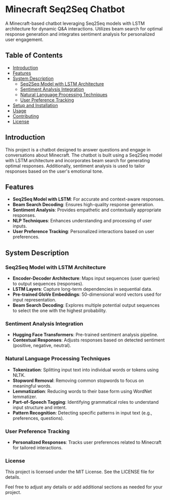 # Minecraft Seq2Seq Chatbot

A Minecraft-based chatbot leveraging Seq2Seq models with LSTM architecture for dynamic Q&A interactions. Utilizes beam search for optimal response generation and integrates sentiment analysis for personalized user engagement.

## Table of Contents
- [Introduction](#introduction)
- [Features](#features)
- [System Description](#system-description)
  - [Seq2Seq Model with LSTM Architecture](#seq2seq-model-with-lstm-architecture)
  - [Sentiment Analysis Integration](#sentiment-analysis-integration)
  - [Natural Language Processing Techniques](#natural-language-processing-techniques)
  - [User Preference Tracking](#user-preference-tracking)
- [Setup and Installation](#setup-and-installation)
- [Usage](#usage)
- [Contributing](#contributing)
- [License](#license)

## Introduction
This project is a chatbot designed to answer questions and engage in conversations about Minecraft. The chatbot is built using a Seq2Seq model with LSTM architecture and incorporates beam search for generating optimal responses. Additionally, sentiment analysis is used to tailor responses based on the user's emotional tone.

## Features
- **Seq2Seq Model with LSTM**: For accurate and context-aware responses.
- **Beam Search Decoding**: Ensures high-quality response generation.
- **Sentiment Analysis**: Provides empathetic and contextually appropriate responses.
- **NLP Techniques**: Enhances understanding and processing of user inputs.
- **User Preference Tracking**: Personalized interactions based on user preferences.

## System Description

### Seq2Seq Model with LSTM Architecture
- **Encoder-Decoder Architecture**: Maps input sequences (user queries) to output sequences (responses).
- **LSTM Layers**: Capture long-term dependencies in sequential data.
- **Pre-trained GloVe Embeddings**: 50-dimensional word vectors used for input representation.
- **Beam Search Decoding**: Explores multiple potential output sequences to select the one with the highest probability.

### Sentiment Analysis Integration
- **Hugging Face Transformers**: Pre-trained sentiment analysis pipeline.
- **Contextual Responses**: Adjusts responses based on detected sentiment (positive, negative, neutral).

### Natural Language Processing Techniques
- **Tokenization**: Splitting input text into individual words or tokens using NLTK.
- **Stopword Removal**: Removing common stopwords to focus on meaningful words.
- **Lemmatization**: Reducing words to their base form using WordNet lemmatizer.
- **Part-of-Speech Tagging**: Identifying grammatical roles to understand input structure and intent.
- **Pattern Recognition**: Detecting specific patterns in input text (e.g., preferences, questions).

### User Preference Tracking
- **Personalized Responses**: Tracks user preferences related to Minecraft for tailored interactions.

### License
This project is licensed under the MIT License. See the LICENSE file for details.

Feel free to adjust any details or add additional sections as needed for your project.

